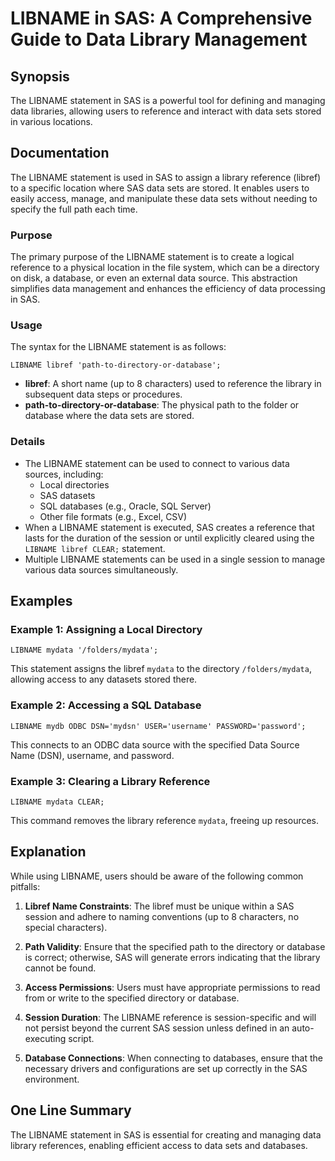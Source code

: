 <!--
Meta Description: # LIBNAME in SAS: A Comprehensive Guide to Data Library Management ## Synopsis The LIBNAME statement in SAS is a powerful tool for defining and managi...
Meta Keywords: libname, sas, data, statement, reference
-->

# LIBNAME in SAS: A Comprehensive Guide to Data Library Management

## Synopsis
The LIBNAME statement in SAS is a powerful tool for defining and managing data libraries, allowing users to reference and interact with data sets stored in various locations.

## Documentation
The LIBNAME statement is used in SAS to assign a library reference (libref) to a specific location where SAS data sets are stored. It enables users to easily access, manage, and manipulate these data sets without needing to specify the full path each time.

### Purpose
The primary purpose of the LIBNAME statement is to create a logical reference to a physical location in the file system, which can be a directory on disk, a database, or even an external data source. This abstraction simplifies data management and enhances the efficiency of data processing in SAS.

### Usage
The syntax for the LIBNAME statement is as follows:

```sas
LIBNAME libref 'path-to-directory-or-database';
```

- **libref**: A short name (up to 8 characters) used to reference the library in subsequent data steps or procedures.
- **path-to-directory-or-database**: The physical path to the folder or database where the data sets are stored.

### Details
- The LIBNAME statement can be used to connect to various data sources, including:
  - Local directories
  - SAS datasets
  - SQL databases (e.g., Oracle, SQL Server)
  - Other file formats (e.g., Excel, CSV)
- When a LIBNAME statement is executed, SAS creates a reference that lasts for the duration of the session or until explicitly cleared using the `LIBNAME libref CLEAR;` statement.
- Multiple LIBNAME statements can be used in a single session to manage various data sources simultaneously.

## Examples

### Example 1: Assigning a Local Directory
```sas
LIBNAME mydata '/folders/mydata';
```
This statement assigns the libref `mydata` to the directory `/folders/mydata`, allowing access to any datasets stored there.

### Example 2: Accessing a SQL Database
```sas
LIBNAME mydb ODBC DSN='mydsn' USER='username' PASSWORD='password';
```
This connects to an ODBC data source with the specified Data Source Name (DSN), username, and password.

### Example 3: Clearing a Library Reference
```sas
LIBNAME mydata CLEAR;
```
This command removes the library reference `mydata`, freeing up resources.

## Explanation
While using LIBNAME, users should be aware of the following common pitfalls:

1. **Libref Name Constraints**: The libref must be unique within a SAS session and adhere to naming conventions (up to 8 characters, no special characters).
  
2. **Path Validity**: Ensure that the specified path to the directory or database is correct; otherwise, SAS will generate errors indicating that the library cannot be found.

3. **Access Permissions**: Users must have appropriate permissions to read from or write to the specified directory or database.

4. **Session Duration**: The LIBNAME reference is session-specific and will not persist beyond the current SAS session unless defined in an auto-executing script.

5. **Database Connections**: When connecting to databases, ensure that the necessary drivers and configurations are set up correctly in the SAS environment.

## One Line Summary
The LIBNAME statement in SAS is essential for creating and managing data library references, enabling efficient access to data sets and databases.